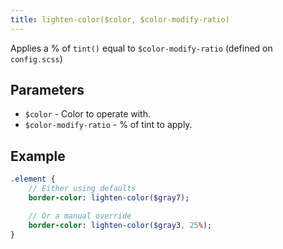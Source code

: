 ```yaml
---
title: lighten-color($color, $color-modify-ratio)
---
```


Applies a % of `tint()` equal to `$color-modify-ratio` (defined on `config.scss`)

## Parameters

- `$color` - Color to operate with.
- `$color-modify-ratio` - % of tint to apply. 


## Example

```sass
.element {
    // Either using defaults
    border-color: lighten-color($gray7);

    // Or a manual override
    border-color: lighten-color($gray3, 25%);
}
```